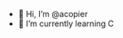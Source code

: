 - 👋 Hi, I’m @acopier
- 🌱 I’m currently learning C
<!--- 👀 I’m interested in Trains, Technology and android development --->
<!--- - 💞️ I’m looking to collaborate on - --->
<!--- - 📫 How to reach me acopierlive@gmail.com --->

<!---
acopier/acopier is a ✨ special ✨ repository because its `README.md` (this file) appears on your GitHub profile.
You can click the Preview link to take a look at your changes.
--->
